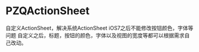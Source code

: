 # PZQActionSheet
自定义ActionSheet，解决系统ActionSheet iOS7之后不能修改按钮颜色，字体等问题
自定义之后，标题，按钮的颜色，字体以及视图的宽度等都可以根据需求自己改动。
